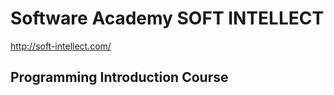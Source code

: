 # Software Academy SOFT INTELLECT  
http://soft-intellect.com/
## Programming Introduction Course


